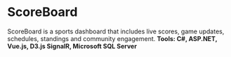 # ScoreBoard
ScoreBoard is a sports dashboard that includes live scores, game updates, schedules, standings and community engagement.
**Tools: C#, ASP.NET, Vue.js, D3.js SignalR, Microsoft SQL Server**

